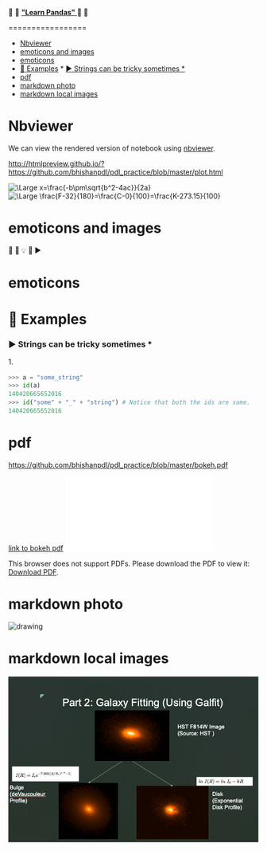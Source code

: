 📖 :panda_face: [**"Learn Pandas"** ](https://pandas.pydata.org/pandas-docs/stable/getting_started/tutorials.html) :panda_face: 📖

=================
   * [Nbviewer](#nbviewer)
   * [emoticons and images](#emoticons-and-images)
   * [emoticons](#emoticons)
   * [<g-emoji class="g-emoji" alias="eyes" fallback-src="https://github.githubassets.com/images/icons/emoji/unicode/1f440.png">👀</g-emoji> Examples](#-examples)
         * [▶ Strings can be tricky sometimes *](#-strings-can-be-tricky-sometimes-)
   * [pdf](#pdf)
   * [markdown photo](#markdown-photo)
   * [markdown local images](#markdown-local-images)

# Nbviewer
We can view the rendered version of notebook using [nbviewer](http://nbviewer.ipython.org/github/bhishanpdl/pdl_practice/tree/master).

http://htmlpreview.github.io/?https://github.com/bhishanpdl/pdl_practice/blob/master/plot.html


<img src="https://latex.codecogs.com/svg.latex?\Large&space;x=\frac{-b\pm\sqrt{b^2-4ac}}{2a}" title="\Large x=\frac{-b\pm\sqrt{b^2-4ac}}{2a}" />

<img src="https://latex.codecogs.com/svg.latex?\Large&space;\frac{F-32}{180}=\frac{C-0}{100}=\frac{K-273.15}{100}" title="\Large \frac{F-32}{180}=\frac{C-0}{100}=\frac{K-273.15}{100}" />

# emoticons and images
:tada:  :truck:
💡 
👀
▶

# emoticons
# 👀 Examples
### ▶ Strings can be tricky sometimes *

1\.
```py
>>> a = "some_string"
>>> id(a)
140420665652016
>>> id("some" + "_" + "string") # Notice that both the ids are same.
140420665652016
```

# pdf
https://github.com/bhishanpdl/pdl_practice/blob/master/bokeh.pdf

<object data="bokeh.pdf" type="application/x-pdf" title="SamplePdf" width="500" height="720">
    <a href="bokeh.pdf">link to bokeh pdf</a> 
</object>


<object data="bokeh.pdf" type="application/pdf" width="700px" height="700px">
    <embed src="bokeh.pdf">
        <p>This browser does not support PDFs. Please download the PDF to view it: <a href="bokeh.pdf">Download PDF</a>.</p>
    </embed>
</object>


# markdown photo
<img src="https://i.stack.imgur.com/OfXH6.png" alt="drawing" height="100" width="300"/>

# markdown local images
![](galaxy_fitting.png)
